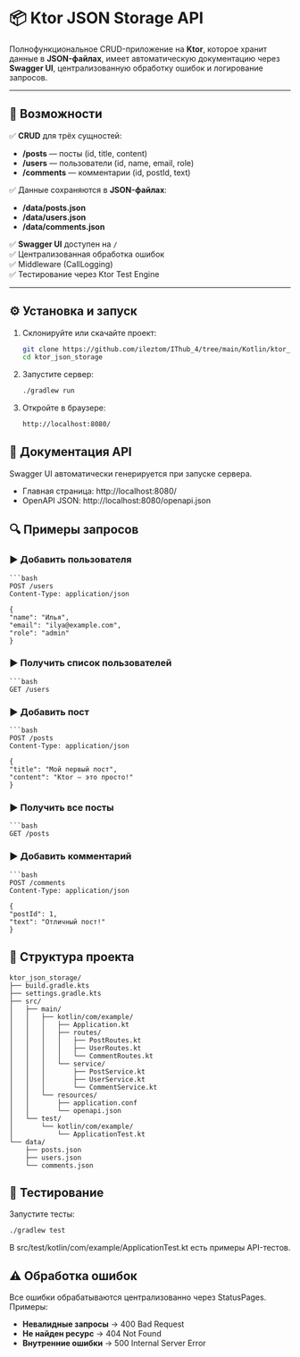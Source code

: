 # 📦 Ktor JSON Storage API

Полнофункциональное CRUD-приложение на **Ktor**, которое хранит данные в **JSON-файлах**, имеет автоматическую документацию через **Swagger UI**, централизованную обработку ошибок и логирование запросов.

---

## 🚀 Возможности

✅ **CRUD** для трёх сущностей:
- **/posts** — посты (id, title, content)
- **/users** — пользователи (id, name, email, role)
- **/comments** — комментарии (id, postId, text)

✅ Данные сохраняются в **JSON-файлах**:
- **/data/posts.json** 
- **/data/users.json**
- **/data/comments.json**

✅ **Swagger UI** доступен на `/`  
✅ Централизованная обработка ошибок  
✅ Middleware (CallLogging)  
✅ Тестирование через Ktor Test Engine

---

## ⚙️ Установка и запуск

1. Склонируйте или скачайте проект:
   ```bash
   git clone https://github.com/ileztom/IThub_4/tree/main/Kotlin/ktor_json_storage
   cd ktor_json_storage  

2. Запустите сервер:
    ```bash
   ./gradlew run 
   
3. Откройте в браузере:
    ```bash
   http://localhost:8080/
   
## 📘 Документация API

Swagger UI автоматически генерируется при запуске сервера.

- Главная страница: http://localhost:8080/
- OpenAPI JSON: http://localhost:8080/openapi.json

## 🔍 Примеры запросов

### ▶ Добавить пользователя
    ```bash
    POST /users  
    Content-Type: application/json
    
    {
    "name": "Илья",
    "email": "ilya@example.com",
    "role": "admin"
    }

### ▶ Получить список пользователей
    ```bash
    GET /users  

### ▶ Добавить пост
    ```bash
    POST /posts  
    Content-Type: application/json
    
    {
    "title": "Мой первый пост",
    "content": "Ktor — это просто!"
    }

### ▶ Получить все посты
    ```bash
    GET /posts  

### ▶ Добавить комментарий
    ```bash
    POST /comments  
    Content-Type: application/json
    
    {
    "postId": 1,
    "text": "Отличный пост!"
    }

## 🧩 Структура проекта
```
ktor_json_storage/
├── build.gradle.kts
├── settings.gradle.kts
├── src/
│   ├── main/
│   │   ├── kotlin/com/example/
│   │   │   ├── Application.kt
│   │   │   ├── routes/
│   │   │   │   ├── PostRoutes.kt
│   │   │   │   ├── UserRoutes.kt
│   │   │   │   └── CommentRoutes.kt
│   │   │   └── service/
│   │   │       ├── PostService.kt
│   │   │       ├── UserService.kt
│   │   │       └── CommentService.kt
│   │   └── resources/
│   │       ├── application.conf
│   │       └── openapi.json
│   └── test/
│       └── kotlin/com/example/
│           └── ApplicationTest.kt
└── data/
    ├── posts.json
    ├── users.json
    └── comments.json
```

## 🧪 Тестирование

Запустите тесты:
   ```bash
   ./gradlew test
   ```
В src/test/kotlin/com/example/ApplicationTest.kt есть примеры API-тестов.

## ⚠️ Обработка ошибок

Все ошибки обрабатываются централизованно через StatusPages.
Примеры:
- **Невалидные запросы** → 400 Bad Request
- **Не найден ресурс**  → 404 Not Found
- **Внутренние ошибки**  → 500 Internal Server Error

